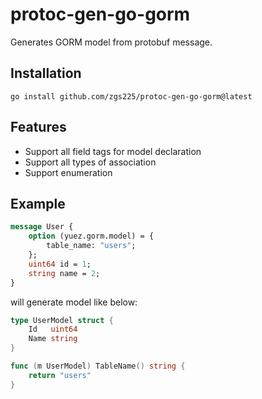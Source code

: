 protoc-gen-go-gorm
===

Generates GORM model from protobuf message.

## Installation

```
go install github.com/zgs225/protoc-gen-go-gorm@latest
```

## Features

* Support all field tags for model declaration
* Support all types of association
* Support enumeration

## Example

``` protobuf
message User {
    option (yuez.gorm.model) = {
        table_name: "users";
    };
    uint64 id = 1;
    string name = 2;
}
```

will generate model like below:

``` go
type UserModel struct {
    Id   uint64
    Name string
}

func (m UserModel) TableName() string {
    return "users"
}
```
